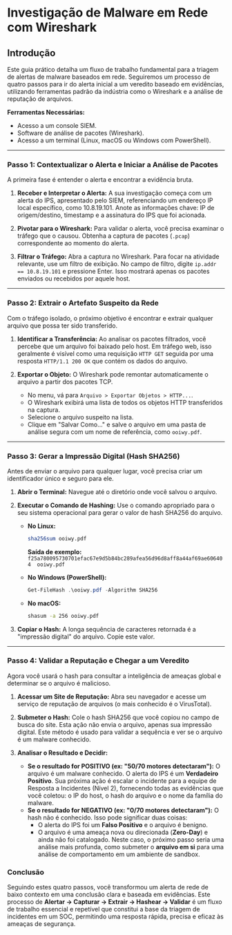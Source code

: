 # Investigação de Malware em Rede com Wireshark

## Introdução

Este guia prático detalha um fluxo de trabalho fundamental para a triagem de alertas de malware baseados em rede. Seguiremos um processo de quatro passos para ir do alerta inicial a um veredito baseado em evidências, utilizando ferramentas padrão da indústria como o Wireshark e a análise de reputação de arquivos.

**Ferramentas Necessárias:**
* Acesso a um console SIEM.
* Software de análise de pacotes (Wireshark).
* Acesso a um terminal (Linux, macOS ou Windows com PowerShell).

---

### Passo 1: Contextualizar o Alerta e Iniciar a Análise de Pacotes

A primeira fase é entender o alerta e encontrar a evidência bruta.

1.  **Receber e Interpretar o Alerta:** A sua investigação começa com um alerta do IPS, apresentado pelo SIEM, referenciando um endereço IP local específico, como 10.8.19.101. Anote as informações chave: IP de origem/destino, timestamp e a assinatura do IPS que foi acionada.

2.  **Pivotar para o Wireshark:** Para validar o alerta, você precisa examinar o tráfego que o causou. Obtenha a captura de pacotes (`.pcap`) correspondente ao momento do alerta.

3.  **Filtrar o Tráfego:** Abra a captura no Wireshark. Para focar na atividade relevante, use um filtro de exibição. No campo de filtro, digite `ip.addr == 10.8.19.101` e pressione Enter. Isso mostrará apenas os pacotes enviados ou recebidos por aquele host.

---

### Passo 2: Extrair o Artefato Suspeito da Rede

Com o tráfego isolado, o próximo objetivo é encontrar e extrair qualquer arquivo que possa ter sido transferido.

1.  **Identificar a Transferência:** Ao analisar os pacotes filtrados, você percebe que um arquivo foi baixado pelo host. Em tráfego web, isso geralmente é visível como uma requisição `HTTP GET` seguida por uma resposta `HTTP/1.1 200 OK` que contém os dados do arquivo.

2.  **Exportar o Objeto:** O Wireshark pode remontar automaticamente o arquivo a partir dos pacotes TCP.
    * No menu, vá para `Arquivo > Exportar Objetos > HTTP...`.
    * O Wireshark exibirá uma lista de todos os objetos HTTP transferidos na captura.
    * Selecione o arquivo suspeito na lista.
    * Clique em "Salvar Como..." e salve o arquivo em uma pasta de análise segura com um nome de referência, como `ooiwy.pdf`.

---

### Passo 3: Gerar a Impressão Digital (Hash SHA256)

Antes de enviar o arquivo para qualquer lugar, você precisa criar um identificador único e seguro para ele.

1.  **Abrir o Terminal:** Navegue até o diretório onde você salvou o arquivo.

2.  **Executar o Comando de Hashing:** Use o comando apropriado para o seu sistema operacional para gerar o valor de hash SHA256 do arquivo.

    * **No Linux:**
      ```bash
      sha256sum ooiwy.pdf
      ```
      **Saída de exemplo:** `f25a780095730701efac67e9d5b84bc289afea56d96d8aff8a44af69ae606404  ooiwy.pdf`

    * **No Windows (PowerShell):**
      ```powershell
      Get-FileHash .\ooiwy.pdf -Algorithm SHA256
      ```

    * **No macOS:**
      ```bash
      shasum -a 256 ooiwy.pdf
      ```

3.  **Copiar o Hash:** A longa sequência de caracteres retornada é a "impressão digital" do arquivo. Copie este valor.

---

### Passo 4: Validar a Reputação e Chegar a um Veredito

Agora você usará o hash para consultar a inteligência de ameaças global e determinar se o arquivo é malicioso.

1.  **Acessar um Site de Reputação:** Abra seu navegador e acesse um serviço de reputação de arquivos (o mais conhecido é o VirusTotal).

2.  **Submeter o Hash:** Cole o hash SHA256 que você copiou no campo de busca do site. Esta ação não envia o arquivo, apenas sua impressão digital. Este método é usado para validar a sequência e ver se o arquivo é um malware conhecido.

3.  **Analisar o Resultado e Decidir:**
    * **Se o resultado for POSITIVO (ex: "50/70 motores detectaram"):** O arquivo é um malware conhecido. O alerta do IPS é um **Verdadeiro Positivo**. Sua próxima ação é escalar o incidente para a equipe de Resposta a Incidentes (Nível 2), fornecendo todas as evidências que você coletou: o IP do host, o hash do arquivo e o nome da família do malware.
    * **Se o resultado for NEGATIVO (ex: "0/70 motores detectaram"):** O hash não é conhecido. Isso pode significar duas coisas:
        * O alerta do IPS foi um **Falso Positivo** e o arquivo é benigno.
        * O arquivo é uma ameaça nova ou direcionada (**Zero-Day**) e ainda não foi catalogado.
        Neste caso, o próximo passo seria uma análise mais profunda, como submeter o **arquivo em si** para uma análise de comportamento em um ambiente de sandbox.

### Conclusão

Seguindo estes quatro passos, você transformou um alerta de rede de baixo contexto em uma conclusão clara e baseada em evidências. Este processo de **Alertar -> Capturar -> Extrair -> Hashear -> Validar** é um fluxo de trabalho essencial e repetível que constitui a base da triagem de incidentes em um SOC, permitindo uma resposta rápida, precisa e eficaz às ameaças de segurança.